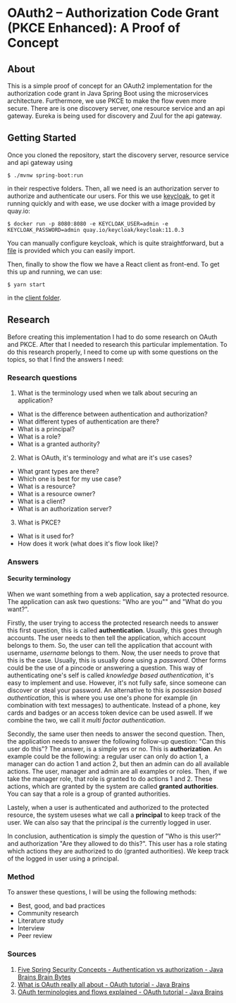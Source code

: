 # OAuth2 – Authorization Code Grant (PKCE Enhanced): A Proof of Concept

## About
This is a simple proof of concept for an OAuth2 implementation for the authorization code grant in Java Spring Boot using the microservices architecture. Furthermore, we use PKCE to make the flow even more secure. There are is one discovery server, one resource service and an api gateway. Eureka is being used for discovery and Zuul for the api gateway.

## Getting Started
Once you cloned the repository, start the discovery server, resource service and api gateway using
```console
$ ./mvnw spring-boot:run
```
in their respective folders. Then, all we need is an authorization server to authorize and authenticate our users. For this we use [keycloak](https://www.keycloak.org/ "Keycloak's website"), to get it running quickly and with ease, we use docker with a image provided by quay.io:
```console
$ docker run -p 8080:8080 -e KEYCLOAK_USER=admin -e KEYCLOAK_PASSWORD=admin quay.io/keycloak/keycloak:11.0.3
```
You can manually configure keycloak, which is quite straightforward, but a [file](../main/realm-export.json) is provided which you can easily import.

Then, finally to show the flow we have a React client as front-end. To get this up and running, we can use:
```console
$ yarn start
```
in the [client folder](../main/client).

## Research
Before creating this implementation I had to do some research on OAuth and PKCE. After that I needed to research this particular implementation. To do this research properly, I need to come up with some questions on the topics, so that I find the answers I need:

### Research questions
1. What is the terminology used when we talk about securing an application?
  * What is the difference between authentication and authorization?
  * What different types of authentication are there?
  * What is a principal?
  * What is a role?
  * What is a granted authority?
2. What is OAuth, it's terminology and what are it's use cases?
  * What grant types are there?
  * Which one is best for my use case?
  * What is a resource?
  * What is a resource owner?
  * What is a client?
  * What is an authorization server?
3. What is PKCE?
  * What is it used for?
  * How does it work (what does it's flow look like)?

### Answers

#### Security terminology 
When we want something from a web application, say a protected resource. The application can ask two questions: "Who are you"" and "What do you want?". 

Firstly, the user trying to access the protected research needs to answer this first question, this is called **authentication**. Usually, this goes through accounts. The user needs to then tell the application, which account belongs to them. So, the user can tell the application that account with username, *username* belongs to them. Now, the user needs to prove that this is the case. Usually, this is usually done using a *password*. Other forms could be the use of a pincode or answering a question. This way of authenticating one's self is called *knowledge based authentication*, it's easy to implement and use. However, it's not fully safe, since someone can discover or steal your password. An alternative to this is *possesion based authentication*, this is where you use one's phone for example (in combination with text messages) to authenticate. Instead of a phone, key cards and badges or an access token device can be used aswell. If we combine the two, we call it *multi factor authentication*.

Secondly, the same user then needs to answer the second question. Then, the application needs to answer the following follow-up question: "Can this user do this"? The answer, is a simple yes or no. This is **authorization**. An example could be the following: a regular user can only do action 1, a manager can do action 1 and action 2, but then an admin can do all available actions. The user, manager and admin are all examples or roles. Then, if we take the manager role, that role is granted to do actions 1 and 2. These actions, which are granted by the system are called **granted authorities**. You can say that a role is a group of granted authorities.

Lastely, when a user is authenticated and authorized to the protected resource, the system useses what we call a **principal** to keep track of the user. We can also say that the principal *is* the currently logged in user.

In conclusion, authentication is simply the question of "Who is this user?" and authorization "Are they allowed to do this?". This user has a role stating which actions they are authorized to do (granted authorities). We keep track of the logged in user using a principal.

### Method
To answer these questions, I will be using the following methods:
- Best, good, and bad practices
- Community research
- Literature study
- Interview
- Peer review

### Sources
1. [Five Spring Security Concepts - Authentication vs authorization - Java Brains Brain Bytes](https://www.youtube.com/watch?v=I0poT4UxFxE)
2. [What is OAuth really all about - OAuth tutorial - Java Brains](https://www.youtube.com/watch?v=t4-416mg6iU)
3. [OAuth terminologies and flows explained - OAuth tutorial - Java Brains](https://www.youtube.com/watch?v=3pZ3Nh8tgTE)
